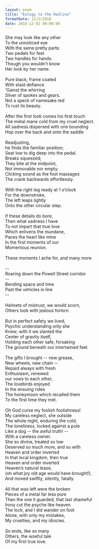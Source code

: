 ```yaml
---
layout: poem
title: "Eulogy to the Redline"
formatDate: 12/2/2018
date: 2018-12-02 00:00:00
---
```

She may look like any other<br>
To the unnoticed eye<br>
With the same pretty parts:<br>
Two pedals for feet<br>
Two handles for hands.<br>
Though you wouldn’t know<br>
Her look by her name.<br>
<br>
Pure black, frame coated<br>
With staid defiance<br>
'Gainst the whirring<br>
Silver of spokes and gears.<br>
Not a speck of namesake red<br>
To rust its beauty.<br>
<br>
After the first look comes his first touch<br>
The metal mane cold from my cruel neglect.<br>
All sadness dispersed with one bounding<br>
Hop over the back and onto the saddle<br>
<br>
Readjusting,<br>
he finds the familiar position;<br>
Seat low to dig deep into the pedal.<br>
Breaks squeezed;<br>
They bite at the midpoint,<br>
Not immovable nor empty.<br>
Clicking sound as the foot massages<br>
The crank backwards effortlessly.<br>
<br>
With the right leg ready at 1 o’clock<br>
For the downstroke,<br>
The left leaps lightly<br>
Onto the other circular step.<br>
<br>
If these details do bore,<br>
Then what sadness I have<br>
To not impart that true love<br>
Which enlivens the mundane,<br>
Paces the heart like mine<br>
In the first moments of our<br>
Momentous reunion.<br>
<br>
These moments I ache for, and many more<br>
<br>
--<br>
Roaring down the Powell Street corridor<br>
--<br>
Bending space and time<br>
Past the vehicles in line<br>
--<br>
<br>
Helmets of mistrust, we would scorn,<br>
Others look with jealous forlorn<br>
<br>
But in perfect safety we lived,<br>
Psychic understanding only she<br>
Knew; with it we slanted the<br>
Center of gravity itself,<br>
Holding each other safe, forsaking<br>
The ground beneath our intertwined feet.<br>
<br>
The gifts I brought -- new grease,<br>
New wheels, new chain --<br>
Repaid always with fresh<br>
Enthusiasm, renewed<br>
our vows to each other,<br>
The lovebirds enjoyed<br>
In the ensuing rides<br>
The honeymoon which recalled them<br>
To the first time they met.<br>
<br>
Oh God curse my foolish foolishness!<br>
My careless neglect, she outside<br>
The whole night, enduring the cold,<br>
The loneliness, locked against a pole<br>
Like a dog -- the awful truth!  -- <br>
With a careless owner.<br>
She so divine, treated so low<br>
Deserved so much more, and so with<br>
Heaven and order inverted<br>
In that local kingdom, then true<br>
Heaven and order inverted<br>
Heaven’s natural lease,<br>
(oh what joy old age would have brought!),<br>
And moved swiftly, silently, fatally.<br>
<br>
All that was left were the broken<br>
Pieces of a metal far less pure<br>
Than the one it guarded, that last shameful<br>
Irony cut the psyche like heaven<br>
The lock, and I did wander on foot<br>
Alone, with only my mistakes,<br>
My cruelties, and my idiocies.<br>
<br>
So ends, like so many<br>
Others, the woeful tale<br>
Of my first true love.<br>



